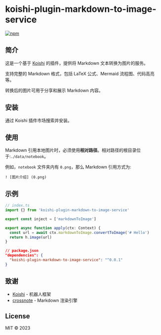 # koishi-plugin-markdown-to-image-service

[![npm](https://img.shields.io/npm/v/koishi-plugin-markdown-to-image-service?style=flat-square)](https://www.npmjs.com/package/koishi-plugin-markdown-to-image-service)

## 简介

这是一个基于 [Koishi](https://koishi.chat/) 的插件，提供将 Markdown 文本转换为图片的服务。

支持完整的 Markdown 格式，包括 LaTeX 公式、Mermaid 流程图、代码高亮等。

转换后的图片可用于分享和展示 Markdown 内容。

## 安装

通过 Koishi 插件市场搜索并安装。

## 使用

Markdown 引用本地图片时，必须使用**相对路径**。相对路径的根目录位于:`./data/notebook`。

例如，`notebook` 文件夹内有 `0.png`，那么 Markdown 引用方式为:

```
! [图片介绍] (0.png)
```

## 示例

```typescript
// index.ts
import {} from 'koishi-plugin-markdown-to-image-service'

export const inject = ['markdownToImage']

export async function apply(ctx: Context) {
  const url = await ctx.markdownToImage.convertToImage('# Hello')
  return h.image(url)
}
```

```json
// package.json
"dependencies": {
  "koishi-plugin-markdown-to-image-service": "^0.0.1"
}
```

## 致谢

- [Koishi](https://koishi.chat/) - 机器人框架
- [crossnote](https://github.com/shd101wyy/crossnote) - Markdown 渲染引擎

## License

MIT © 2023
